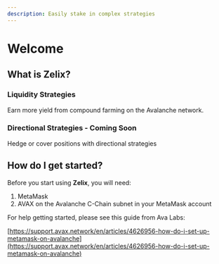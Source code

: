 ```yaml
---
description: Easily stake in complex strategies
---
```


# Welcome

## What is Zelix?

### Liquidity Strategies

Earn more yield from compound farming on the Avalanche network.



### Directional Strategies - Coming Soon

Hedge or cover positions with directional strategies&#x20;



## How do I get started?

Before you start using **Zelix**, you will need:

1. MetaMask
2. AVAX on the Avalanche C-Chain subnet in your MetaMask account

For help getting started, please see this guide from Ava Labs:

[https://support.avax.network/en/articles/4626956-how-do-i-set-up-metamask-on-avalanche](https://support.avax.network/en/articles/4626956-how-do-i-set-up-metamask-on-avalanche)

